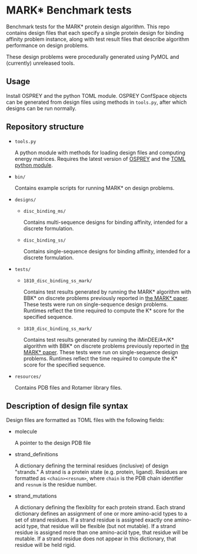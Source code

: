 # MARK\* Benchmark tests

Benchmark tests for the MARK\* protein design algorithm.
This repo contains design files that each specify a single protein design for binding affinity problem instance, along with test result files that describe algorithm performance on design problems.

These design problems were procedurally generated using PyMOL and (currently) unreleased tools.

## Usage

Install OSPREY and the python TOML module.
OSPREY ConfSpace objects can be generated from design files using methods in `tools.py`, after which designs can be run normally.

## Repository structure

* `tools.py`

	A python module with methods for loading design files and computing energy matrices.
	Requires the latest version of [OSPREY](https://github.com/donaldlab/OSPREY3) and the [TOML python module](https://pypi.org/project/toml/).
* `bin/`

	Contains example scripts for running MARK\* on design problems.
* `designs/`
	* `disc_binding_ms/`

		Contains multi-sequence designs for binding affinity, intended for a discrete formulation.
	* `disc_binding_ss/`

		Contains single-sequence designs for binding affinity, intended for a discrete formulation.
* `tests/`
	* `1810_disc_binding_ss_mark/`

		Contains test results generated by running the MARK\* algorithm with BBK\* on discrete problems previously reported in [the MARK\* paper](https://doi.org/10.1089/cmb.2019.0315).
		These tests were run on single-sequence design problems.
		Runtimes reflect the time required to compute the K\* score for the specified sequence.
	* `1810_disc_binding_ss_mark/`

		Contains test results generated by running the iMinDEE/A\*/K\* algorithm with BBK\* on discrete problems previously reported in [the MARK\* paper](https://doi.org/10.1089/cmb.2019.0315).
		These tests were run on single-sequence design problems.
		Runtimes reflect the time required to compute the K\* score for the specified sequence.

* `resources/`
	
	Contains PDB files and Rotamer library files.

## Description of design file syntax

Design files are formatted as TOML files with the following fields:

* molecule

	A pointer to the design PDB file
* strand_definitions

	A dictionary defining the terminal residues (inclusive) of design "strands."
	A strand is a protein state (e.g. protein, ligand).
	Residues are formatted as `<chain><resnum>`, where `chain` is the PDB chain identifier and `resnum` is the residue number.

* strand_mutations

	A dictionary defining the flexiblity for each protein strand.
	Each strand dictionary defines an assignment of one or more amino-acid types to a set of strand residues.
	If a strand residue is assigned exactly one amino-acid type, that residue will be flexible (but not mutable).
	If a strand residue is assigned more than one amino-acid type, that residue will be mutable.
	If a strand residue does not appear in this dictionary, that residue will be held rigid.
